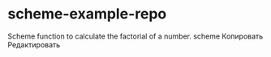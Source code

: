 # scheme-example-repo
 Scheme function to calculate the factorial of a number.  scheme Копировать Редактировать
